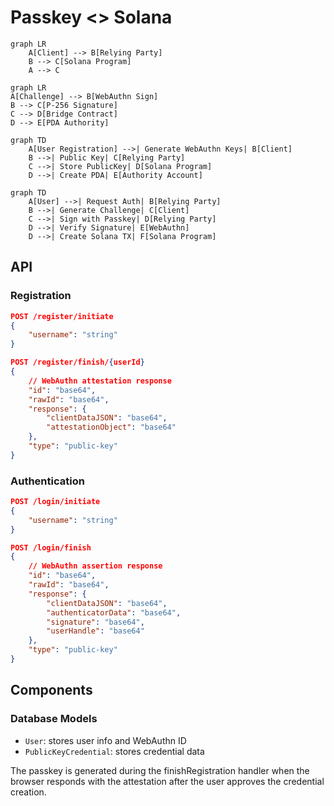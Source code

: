 # Passkey <> Solana

```mermaid
graph LR
    A[Client] --> B[Relying Party]
    B --> C[Solana Program]
    A --> C
```

```mermaid
graph LR
A[Challenge] --> B[WebAuthn Sign]
B --> C[P-256 Signature]
C --> D[Bridge Contract]
D --> E[PDA Authority]
```

```mermaid
graph TD
    A[User Registration] -->| Generate WebAuthn Keys| B[Client]
    B -->| Public Key| C[Relying Party]
    C -->| Store PublicKey| D[Solana Program]
    D -->| Create PDA| E[Authority Account]
```

```mermaid
graph TD
    A[User] -->| Request Auth| B[Relying Party]
    B -->| Generate Challenge| C[Client]
    C -->| Sign with Passkey| D[Relying Party]
    D -->| Verify Signature| E[WebAuthn]
    D -->| Create Solana TX| F[Solana Program]
```

## API

### Registration

```json
POST /register/initiate
{
    "username": "string"
}

POST /register/finish/{userId}
{
    // WebAuthn attestation response
    "id": "base64",
    "rawId": "base64",
    "response": {
        "clientDataJSON": "base64",
        "attestationObject": "base64"
    },
    "type": "public-key"
}
```

### Authentication

```json
POST /login/initiate
{
    "username": "string"
}

POST /login/finish
{
    // WebAuthn assertion response
    "id": "base64",
    "rawId": "base64",
    "response": {
        "clientDataJSON": "base64",
        "authenticatorData": "base64",
        "signature": "base64",
        "userHandle": "base64"
    },
    "type": "public-key"
}
```

## Components

### Database Models

* `User`: stores user info and WebAuthn ID
* `PublicKeyCredential`: stores credential data

The passkey is generated during the finishRegistration handler when the browser responds with the attestation after the user approves the credential creation.

